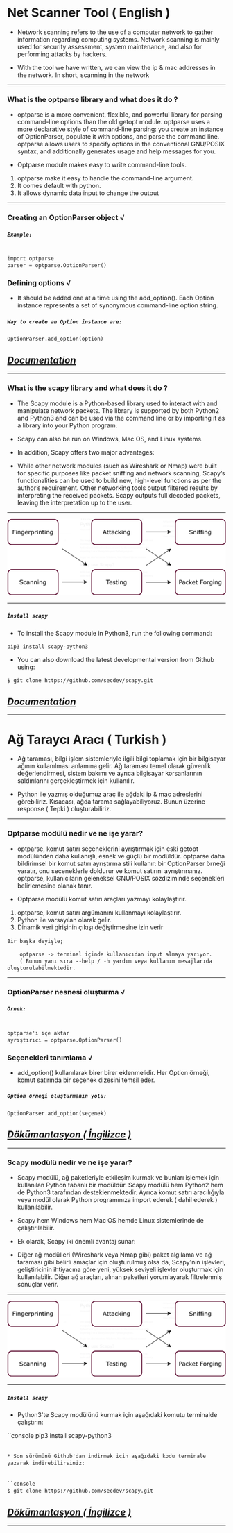 # Net Scanner Tool ( English )

- Network scanning refers to the use of a computer network to gather information regarding computing systems. Network scanning is mainly used for security assessment, system maintenance, and also for performing attacks by hackers.

- With the tool we have written, we can view the ip & mac addresses in the network. In short, scanning in the network
--- 
### What is the optparse library and what does it do ? 

- optparse is a more convenient, flexible, and powerful library for parsing command-line options than the old getopt module. optparse uses a more declarative style of command-line parsing: you create an instance of OptionParser, populate it with options, and parse the command line. optparse allows users to specify options in the conventional GNU/POSIX syntax, and additionally generates usage and help messages for you. 

- Optparse module makes easy to write command-line tools. 

1. optparse make it easy to handle the command-line argument.
2. It comes default with python.
3. It allows dynamic data input to change the output


--- 
### Creating an OptionParser object √

##### `Example:`

```console

import optparse
parser = optparse.OptionParser()

```

### Defining options √

* It should be added one at a time using the add_option(). Each Option instance represents a set of synonymous command-line option string.


##### `Way to create an Option instance are:`

```console
OptionParser.add_option(option)

```
## [*Documentation*](https://docs.python.org/3/library/optparse.html#background)

--- 

### What is the scapy library and what does it do ? 

- The Scapy module is a Python-based library used to interact with and manipulate network packets. The library is supported by both Python2 and Python3 and can be used via the command line or by importing it as a library into your Python program.

- Scapy can also be run on Windows, Mac OS, and Linux systems.

- In addition, Scapy offers two major advantages:

- While other network modules (such as Wireshark or Nmap) were built for specific purposes like packet sniffing and network scanning, Scapy’s functionalities can be used to build new, high-level functions as per the author’s requirement.
Other networking tools output filtered results by interpreting the received packets. Scapy outputs full decoded packets, leaving the interpretation up to the user.
---
  <img algin = "center" src="scapy-dec.png">

---
##### `İnstall scapy`

* To install the Scapy module in Python3, run the following command:

```console
pip3 install scapy-python3

```

* You can also download the latest developmental version from Github using:


```console
$ git clone https://github.com/secdev/scapy.git

```

## [*Documentation*](https://scapy.readthedocs.io/en/latest/introduction.html)

---

# Ağ Taraycı Aracı ( Turkish ) 

- Ağ taraması, bilgi işlem sistemleriyle ilgili bilgi toplamak için bir bilgisayar ağının kullanılması anlamına gelir. Ağ taraması temel olarak güvenlik değerlendirmesi, sistem bakımı ve ayrıca bilgisayar korsanlarının saldırılarını gerçekleştirmek için kullanılır.

- Python ile yazmış olduğumuz araç ile ağdaki ip & mac adreslerini görebiliriz. Kısacası, ağda tarama sağlayabiliyoruz. Bunun üzerine response ( Tepki ) oluşturabiliriz.  

---
### Optparse modülü nedir ve ne işe yarar?

- optparse, komut satırı seçeneklerini ayrıştırmak için eski getopt modülünden daha kullanışlı, esnek ve güçlü bir modüldür. optparse daha bildirimsel bir komut satırı ayrıştırma stili kullanır: bir OptionParser örneği yaratır, onu seçeneklerle doldurur ve komut satırını ayrıştırırsınız. optparse, kullanıcıların geleneksel GNU/POSIX sözdiziminde seçenekleri belirlemesine olanak tanır.

- Optparse modülü komut satırı araçları yazmayı kolaylaştırır.

1. optparse, komut satırı argümanını kullanmayı kolaylaştırır.
2. Python ile varsayılan olarak gelir.
3. Dinamik veri girişinin çıkışı değiştirmesine izin verir

`Bir başka deyişle;`

        optparse -> terminal içinde kullanıcıdan input almaya yarıyor. 
        ( Bunun yanı sıra --help / -h yardım veya kullanım mesajlarıda oluşturulabilmektedir. 

---

### OptionParser nesnesi oluşturma √

##### `Örnek:`

```console

optparse'ı içe aktar
ayrıştırıcı = optparse.OptionParser()

```

### Seçenekleri tanımlama √

- add_option() kullanılarak birer birer eklenmelidir. Her Option örneği, komut satırında bir seçenek dizesini temsil eder.


##### `Option örneği oluşturmanın yolu:`

```console
OptionParser.add_option(seçenek)

```
## [*Dökümantasyon ( İngilizce )*](https://docs.python.org/3/library/optparse.html#background)

---

### Scapy modülü nedir ve ne işe yarar?

- Scapy modülü, ağ paketleriyle etkileşim kurmak ve bunları işlemek için kullanılan Python tabanlı bir modüldür. Scapy modülü hem Python2 hem de Python3 tarafından desteklenmektedir. Ayrıca komut satırı aracılığıyla veya modül olarak Python programınıza import ederek ( dahil ederek ) kullanılabilir.

- Scapy hem Windows hem Mac OS hemde Linux sistemlerinde de çalıştırılabilir.

- Ek olarak, Scapy iki önemli avantaj sunar:

- Diğer ağ modülleri (Wireshark veya Nmap gibi) paket algılama ve ağ taraması gibi belirli amaçlar için oluşturulmuş olsa da, Scapy'nin işlevleri, geliştiricinin ihtiyacına göre yeni, yüksek seviyeli işlevler oluşturmak için kullanılabilir.
Diğer ağ araçları, alınan paketleri yorumlayarak filtrelenmiş sonuçlar verir. 
---
   <img algin = "merkez" src="scapy-dec.png">

---

##### `Install scapy`

* Python3'te Scapy modülünü kurmak için aşağıdaki komutu terminalde çalıştırın:

``console
pip3 install scapy-python3

```

* Son sürümünü Github'dan indirmek için aşağıdaki kodu terminale yazarak indirebilirsiniz:


``console
$ git clone https://github.com/secdev/scapy.git

```

## [*Dökümantasyon ( İngilizce )*](https://scapy.readthedocs.io/en/latest/introduction.html)

---
